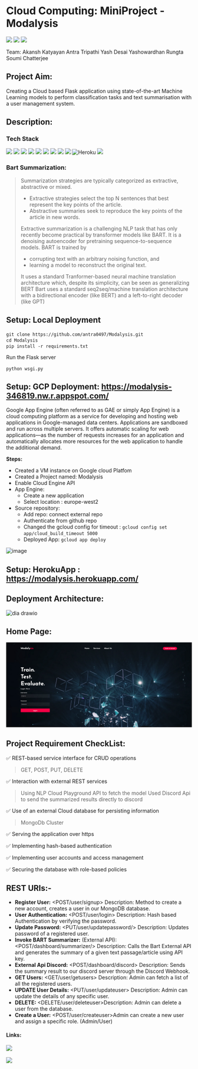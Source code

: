 # Cloud Computing: MiniProject - Modalysis

![](https://img.shields.io/apm/l/vim-mode?color=blue&style=plastic)
![](https://img.shields.io/github/commit-activity/m/antra0497/Modalysis?color=green&style=plastic)
![](https://img.shields.io/github/languages/count/antra0497/Modalysis?color=orange&style=plastic)
![]()
![]()
![]()


Team: 
Akansh Katyayan
Antra Tripathi
Yash Desai
Yashowardhan Rungta
Soumi Chatterjee


## Project Aim:
Creating a Cloud based Flask application using state-of-the-art Machine Learning models to perform classification tasks and text summarisation with a user management system.

## Description:

### Tech Stack

![](https://img.shields.io/badge/Python-14354C?style=for-the-badge&logo=python&logoColor=white)
![](https://img.shields.io/badge/Flask-000000?style=for-the-badge&logo=flask&logoColor=white)
![](https://img.shields.io/badge/MongoDB-4EA94B?style=for-the-badge&logo=mongodb&logoColor=white)
![](https://img.shields.io/badge/HTML5-E34F26?style=for-the-badge&logo=html5&logoColor=white)
![](https://img.shields.io/badge/CSS3-1572B6?style=for-the-badge&logo=css3&logoColor=white)
![](https://img.shields.io/badge/JavaScript-F7DF1E?style=for-the-badge&logo=javascript&logoColor=black)
![](https://img.shields.io/badge/GitHub-100000?style=for-the-badge&logo=github&logoColor=white)
![](https://img.shields.io/badge/Discord-7289DA?style=for-the-badge&logo=discord&logoColor=white)
![](https://img.shields.io/badge/Google_Cloud-4285F4?style=for-the-badge&logo=google-cloud&logoColor=white)
![Heroku](https://img.shields.io/badge/heroku-%23430098.svg?style=for-the-badge&logo=heroku&logoColor=white)
![](https://img.shields.io/badge/Visual_Studio_Code-0078D4?style=for-the-badge&logo=visual%20studio%20code&logoColor=white)


### Bart Summarization:
> Summarization strategies are typically categorized as extractive, abstractive or mixed. 
>  - Extractive strategies select the top N sentences that best represent the key points of the article. 
>  - Abstractive summaries seek to reproduce the key points of the article in new words.
>  
> Extractive summarization is a challenging NLP task that has only recently become practical by transformer models like BART. It is a denoising autoencoder for pretraining sequence-to-sequence models. BART is trained by 
>  -  corrupting text with an arbitrary noising function, and 
>  -  learning a model to reconstruct the original text. 
>  
>  It uses a standard Tranformer-based neural machine translation architecture which, despite its simplicity, can be seen as generalizing BERT Bart uses a standard seq2seq/machine translation architecture with a bidirectional encoder (like BERT) and a left-to-right decoder (like GPT)

## Setup: Local Deployment
```
git clone https://github.com/antra0497/Modalysis.git
cd Modalysis
pip install -r requirements.txt
```
Run the Flask server
```
python wsgi.py
```
## Setup: GCP Deployment: https://modalysis-346819.nw.r.appspot.com/

Google App Engine (often referred to as GAE or simply App Engine) is a cloud computing platform as a service for developing and hosting web applications in Google-managed data centers. Applications are sandboxed and run across multiple servers. It offers automatic scaling for web applications—as the number of requests increases for an application and automatically allocates more resources for the web application to handle the additional demand.


**Steps:**
 - Created a VM instance on Google cloud Platfom
 - Created a Project named: Modalysis
 - Enable Cloud Engine API
 - App Engine:
    -  Create a new application
    -  Select location : europe-west2
 -  Source repository:
    -  Add repo: connect external repo
    -  Authenticate from github repo
    -  Changed the gcloud config for timeout :  ```gcloud config set app/cloud_build_timeout 5000```
    -  Deployed App: ```gcloud app deploy```

![image](https://user-images.githubusercontent.com/25953832/162655775-a92576cc-dbf0-4ba5-a82b-1fb6c45dd5a1.png)

## Setup: HerokuApp : https://modalysis.herokuapp.com/

## Deployment Architecture:

![dia drawio](https://user-images.githubusercontent.com/25953832/162659447-d3edffc5-5c6b-4f94-8a54-3c4dd01c3b4a.png)


## Home Page: 


<img src="/static/img/HomePage_Screenshot.png" width="1000" />

## Project Requirement CheckList:

:white_check_mark: REST-based service interface for CRUD operations 
> GET, POST, PUT, DELETE 

:white_check_mark: Interaction with external REST services
> Using NLP Cloud Playground API to fetch the model
> Used Discord Api to send the summarized results directly to discord
 
:white_check_mark: Use of an external Cloud database for persisting information
> MongoDb Cluster

:white_check_mark: Serving the application over https

:white_check_mark: Implementing hash-based authentication

:white_check_mark: Implementing user accounts and access management

:white_check_mark: Securing the database with role-based policies

## REST URIs:-
- **Register User:** <POST/user/signup> Description: Method to create a new account, creates a user in our MongoDB database.
- **User Authentication:** <POST/user/login> Description: Hash based Authentication by verifying the password.
- **Update Password:** <PUT/user/updatepassword/> Description: Updates password of a registered user.
- **Invoke BART Summarizer:** (External API): <POST/dashboard/summarizer/> Description: Calls the Bart External API and generates the summary of a given text passage/article using API key.
- **External Api Discord:** <POST/dashboard/discord> Description: Sends the summary result to our discord server through the Discord Webhook.
- **GET Users:** <GET/user/getusers> Description: Admin can fetch a list of all the registered users.
- **UPDATE User Details:** <PUT/user/updateuser> Description: Admin can update the details of any specific user.
- **DELETE:** <DELETE/user/deleteuser>Description: Admin can delete a user from the database.
- **Create a User:** <POST/user/createuser>Admin can create a new user and assign a specific role. (Admin/User)


#### Links:

[![](https://img.shields.io/badge/YouTube-FF0000?style=for-the-badge&logo=youtube&logoColor=white)](https://youtu.be/ZMBqZXtKN08)

[![](https://img.shields.io/badge/Microsoft_PowerPoint-B7472A?style=for-the-badge&logo=microsoft-powerpoint&logoColor=white)](https://docs.google.com/presentation/d/11n7AiZrcvdAyAV2WlSohrqdJGLh-v_od/edit?usp=sharing&ouid=109340109577034590549&rtpof=true&sd=true)
